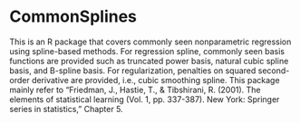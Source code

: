 # CommonSplines
This is an R package that covers commonly seen nonparametric regression using spline-based methods. For regression spline, commonly seen basis functions are provided such as truncated power basis, natural cubic spline basis, and B-spline basis. For regularization, penalties on squared second-order derivative are provided, i.e., cubic smoothing spline. This package mainly refer to “Friedman, J., Hastie, T., & Tibshirani, R. (2001). The elements of statistical learning (Vol. 1, pp. 337-387). New York: Springer series in statistics,” Chapter 5.
